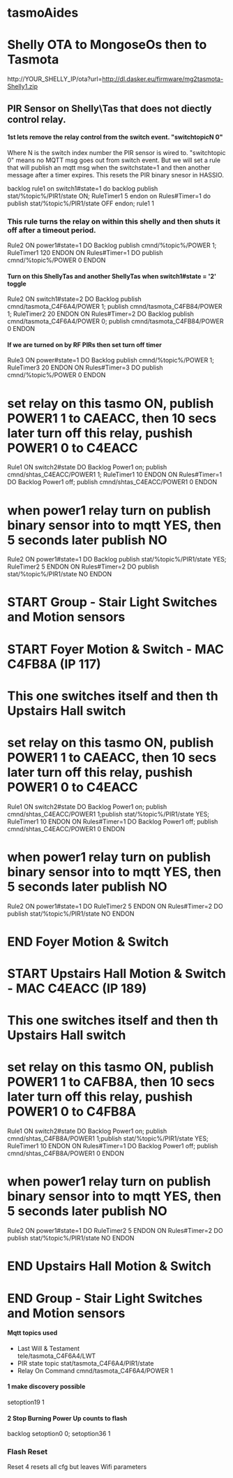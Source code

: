 # tasmoAides

# Shelly OTA to MongoseOs then to Tasmota
 http://YOUR_SHELLY_IP/ota?url=http://dl.dasker.eu/firmware/mg2tasmota-Shelly1.zip
 
 
 
 ## PIR Sensor on Shelly\Tas that does not diectly control relay.
 #### 1st lets remove the relay control from the switch event. "switchtopicN 0"
 Where N is the switch index number the PIR sensor is wired to. "switchtopic 0" means 
 no MQTT msg goes out from switch event. But we will set a rule that will publish an mqtt msg when the 
 switchstate=1 and then another message after a timer expires. This resets the PIR binary snesor in HASSIO.
 
 backlog rule1 on switch1#state=1 do backlog publish stat/%topic%/PIR1/state ON; RuleTimer1 5 endon on Rules#Timer=1 do publish stat/%topic%/PIR1/state OFF endon; rule1 1

### This rule turns the relay on within this shelly and then shuts it off after a timeout period.
Rule2   ON power1#state=1 DO Backlog publish cmnd/%topic%/POWER 1; RuleTimer1 120 ENDON   ON Rules#Timer=1 DO publish cmnd/%topic%/POWER 0 ENDON

#### Turn on this ShellyTas and another ShellyTas when switch1#state = '2' toggle
Rule2 ON switch1#state=2 DO Backlog publish cmnd/tasmota_C4F6A4/POWER 1; publish cmnd/tasmota_C4FB84/POWER 1; RuleTimer2 20 ENDON   ON Rules#Timer=2 DO Backlog publish cmnd/tasmota_C4F6A4/POWER 0; publish cmnd/tasmota_C4FB84/POWER 0 ENDON

#### If we are turned on by RF PIRs then set turn off timer
Rule3 ON power#state=1 DO Backlog publish cmnd/%topic%/POWER 1; RuleTimer3 20 ENDON ON Rules#Timer=3 DO publish cmnd/%topic%/POWER 0 ENDON

# set relay on this tasmo ON, publish POWER1 1 to CAEACC, then 10 secs later turn off this relay, pushish POWER1 0 to C4EACC
Rule1   ON switch2#state DO Backlog Power1 on; publish cmnd/shtas_C4EACC/POWER1 1; RuleTimer1 10 ENDON   ON Rules#Timer=1 DO Backlog Power1 off; publish cmnd/shtas_C4EACC/POWER1 0 ENDON 

# when power1 relay turn on publish binary sensor into to mqtt YES, then 5 seconds later publish NO
Rule2   ON power1#state=1 DO Backlog publish stat/%topic%/PIR1/state YES; RuleTimer2 5 ENDON ON Rules#Timer=2 DO publish stat/%topic%/PIR1/state NO ENDON

# START Group - Stair Light Switches and Motion sensors 

# START Foyer Motion & Switch - MAC C4FB8A (IP 117)
# This one switches itself and then th Upstairs Hall switch
# set relay on this tasmo ON, publish POWER1 1 to CAEACC, then 10 secs later turn off this relay, pushish POWER1 0 to C4EACC
Rule1   ON switch2#state DO Backlog Power1 on; publish cmnd/shtas_C4EACC/POWER1 1;publish stat/%topic%/PIR1/state YES; RuleTimer1 10 ENDON   ON Rules#Timer=1 DO Backlog Power1 off; publish cmnd/shtas_C4EACC/POWER1 0 ENDON 

# when power1 relay turn on publish binary sensor into to mqtt YES, then 5 seconds later publish NO
Rule2   ON power1#state=1 DO RuleTimer2 5 ENDON ON Rules#Timer=2 DO publish stat/%topic%/PIR1/state NO ENDON
# END Foyer Motion & Switch

# START Upstairs Hall Motion & Switch - MAC C4EACC (IP 189)
# This one switches itself and then th Upstairs Hall switch
# set relay on this tasmo ON, publish POWER1 1 to CAFB8A, then 10 secs later turn off this relay, pushish POWER1 0 to C4FB8A
Rule1   ON switch2#state DO Backlog Power1 on; publish cmnd/shtas_C4FB8A/POWER1 1;publish stat/%topic%/PIR1/state YES; RuleTimer1 10 ENDON   ON Rules#Timer=1 DO Backlog Power1 off; publish cmnd/shtas_C4FB8A/POWER1 0 ENDON 

# when power1 relay turn on publish binary sensor into to mqtt YES, then 5 seconds later publish NO
Rule2   ON power1#state=1 DO RuleTimer2 5 ENDON ON Rules#Timer=2 DO publish stat/%topic%/PIR1/state NO ENDON
# END Upstairs Hall Motion & Switch

# END Group - Stair Light Switches and Motion sensors 


#### Mqtt topics used
- Last Will & Testament  
tele/tasmota_C4F6A4/LWT   
- PIR state topic
stat/tasmota_C4F6A4/PIR1/state   
- Relay On Command
cmnd/tasmota_C4F6A4/POWER 1   

#### 1 make discovery possible
setoption19 1
 
 #### 2 Stop Burning Power Up counts to flash
 backlog setoption0 0; setoption36 1
 
 ### Flash Reset
 Reset 4 resets all cfg but leaves Wifi parameters
 
 
 
 
